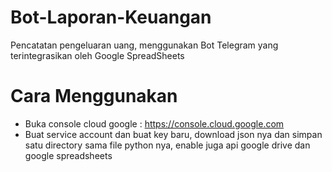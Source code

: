 # Bot-Laporan-Keuangan
Pencatatan pengeluaran uang, menggunakan Bot Telegram yang terintegrasikan oleh Google SpreadSheets

# Cara Menggunakan
- Buka console cloud google : https://console.cloud.google.com
- Buat service account dan buat key baru, download json nya dan simpan satu directory sama file python nya, enable juga api google drive dan google spreadsheets

